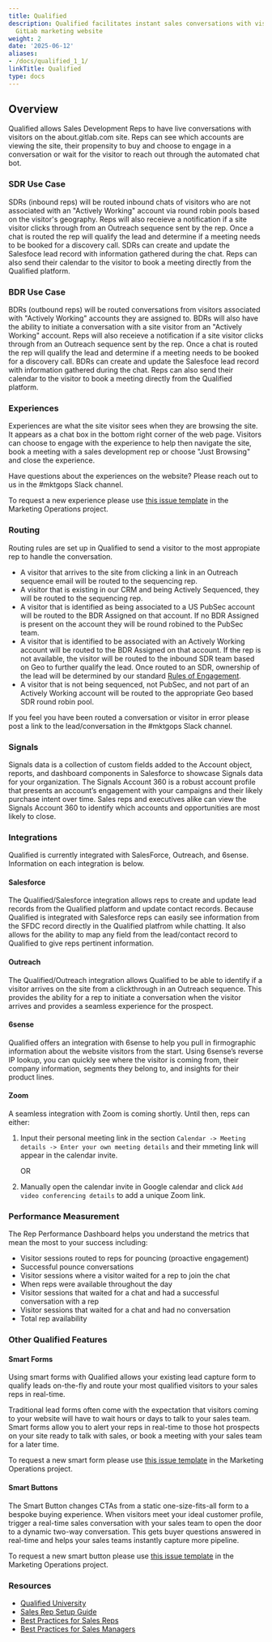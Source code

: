 ```yaml
---
title: Qualified
description: Qualified facilitates instant sales conversations with visitors on the
  GitLab marketing website
weight: 2
date: '2025-06-12'
aliases:
- /docs/qualified_1_1/
linkTitle: Qualified
type: docs
---
```


## Overview

Qualified allows Sales Development Reps to have live conversations with visitors on the about.gitlab.com site. Reps can see which accounts are viewing the site, their propensity to buy and choose to engage in a conversation or wait for the visitor to reach out through the automated chat bot.

### SDR Use Case

SDRs (inbound reps) will be routed inbound chats of visitors who are not associated with an "Actively Working" account via round robin pools based on the visitor's geography. Reps will also receieve a notification if a site visitor clicks through from an Outreach sequence sent by the rep. Once a chat is routed the rep will qualify the lead and determine if a meeting needs to be booked for a discovery call. SDRs can create and update the Salesfoce lead record with information gathered during the chat. Reps can also send their calendar to the visitor to book a meeting directly from the Qualified platform.

### BDR Use Case

BDRs (outbound reps) will be routed conversations from visitors associated with "Actively Working" accounts they are assigned to. BDRs will also have the ability to initiate a conversation with a site visitor from an "Actively Working" account. Reps will also receieve a notification if a site visitor clicks through from an Outreach sequence sent by the rep. Once a chat is routed the rep will qualify the lead and determine if a meeting needs to be booked for a discovery call. BDRs can create and update the Salesfoce lead record with information gathered during the chat. Reps can also send their calendar to the visitor to book a meeting directly from the Qualified platform.

### Experiences

Experiences are what the site visitor sees when they are browsing the site. It appears as a chat box in the bottom right corner of the web page. Visitors can choose to engage with the experience to help then navigate the site, book a meeting with a sales development rep or choose "Just Browsing" and close the experience.

Have questions about the experiences on the website? Please reach out to us in the #mktgops Slack channel.

To request a new experience please use [this issue template](https://gitlab.com/gitlab-com/marketing/marketing-operations/-/issues/new#) in the Marketing Operations project.

### Routing

Routing rules are set up in Qualified to send a visitor to the most appropiate rep to handle the conversation.

- A visitor that arrives to the site from clicking a link in an Outreach sequence email will be routed to the sequencing rep.
- A visitor that is existing in our CRM and being Actively Sequenced, they will be routed to the sequencing rep.
- A visitor that is identified as being associated to a US PubSec account will be routed to the BDR Assigned on that account. If no BDR Assigned is present on the account they will be round robined to the PubSec team.
- A visitor that is identified to be associated with an Actively Working account will be routed to the BDR Assigned on that account. If the rep is not available, the visitor will be routed to the inbound SDR team based on Geo to further qualify the lead. Once routed to an SDR, ownership of the lead will be determined by our standard [Rules of Engagement](/handbook/marketing/sales-development/#rules-of-engagement-quick-guide).
- A visitor that is not being sequenced, not PubSec, and not part of an Actively Working account will be routed to the appropriate Geo based SDR round robin pool.

If you feel you have been routed a conversation or visitor in error please post a link to the lead/conversation in the #mktgops Slack channel.

### Signals

Signals data is a collection of custom fields added to the Account object, reports, and dashboard components in Salesforce to showcase Signals data for your organization. The Signals Account 360 is a robust account profile that presents an account’s engagement with your campaigns and their likely purchase intent over time. Sales reps and executives alike can view the Signals Account 360 to identify which accounts and opportunities are most likely to close.

### Integrations

Qualified is currently integrated with SalesForce, Outreach, and 6sense. Information on each integration is below.

#### Salesforce

The Qualified/Salesforce integration allows reps to create and update lead records from the Qualified platform and update contact records. Because Qualified is integrated with Salesforce reps can easily see information from the SFDC record directly in the Qualified platfrom while chatting. It also allows for the ability to map any field from the lead/contact record to Qualified to give reps pertinent information.

#### Outreach

The Qualified/Outreach integration allows Qualified to be able to identify if a visitor arrives on the site from a clickthrough in an Outreach sequence. This provides the ability for a rep to initiate a conversation when the visitor arrives and provides a seamless experience for the prospect.

#### 6sense

Qualified offers an integration with 6sense to help you pull in firmographic information about the website visitors from the start. Using 6sense’s reverse IP lookup, you can quickly see where the visitor is coming from, their company information, segments they belong to, and insights for their product lines.

#### Zoom

A seamless integration with Zoom is coming shortly. Until then, reps can either:

1. Input their personal meeting link in the section `Calendar -> Meeting details -> Enter your own meeting details` and their mmeting link will appear in the calendar invite.

    OR

2. Manually open the calendar invite in Google calendar and click `Add video conferencing details` to add a unique Zoom link.

### Performance Measurement

The Rep Performance Dashboard helps you understand the metrics that mean the most to your success including:

- Visitor sessions routed to reps for pouncing (proactive engagement)
- Successful pounce conversations
- Visitor sessions where a visitor waited for a rep to join the chat
- When reps were available throughout the day
- Visitor sessions that waited for a chat and had a successful conversation with a rep
- Visitor sessions that waited for a chat and had no conversation
- Total rep availability

### Other Qualified Features

#### Smart Forms

Using smart forms with Qualified allows your existing lead capture form to qualify leads on-the-fly and route your most qualified visitors to your sales reps in real-time.

Traditional lead forms often come with the expectation that visitors coming to your website will have to wait hours or days to talk to your sales team. Smart forms allow you to alert your reps in real-time to those hot prospects on your site ready to talk with sales, or book a meeting with your sales team for a later time.

To request a new smart form please use [this issue template](https://gitlab.com/gitlab-com/marketing/marketing-operations/-/issues/new#) in the Marketing Operations project.

#### Smart Buttons

The Smart Button changes CTAs from a static one-size-fits-all form to a bespoke buying experience. When visitors meet your ideal customer profile, trigger a real-time sales conversation with your sales team to open the door to a dynamic two-way conversation. This gets buyer questions answered in real-time and helps your sales teams instantly capture more pipeline.

To request a new smart button please use [this issue template](https://gitlab.com/gitlab-com/marketing/marketing-operations/-/issues/new#) in the Marketing Operations project.

### Resources

- [Qualified University](https://www.qualified.com/university)
- [Sales Rep Setup Guide](https://www.qualified.com/university-guides/sales-rep-setup-guide)
- [Best Practices for Sales Reps](https://www.qualified.com/university-categories/sales-reps)
- [Best Practices for Sales Managers](https://www.qualified.com/university-categories/sales-managers)
